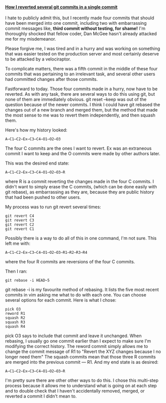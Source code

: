 #### [How I reverted several git commits in a single commit](http://archlinux.me/dusty/2011/02/26/how-i-reverted-several-git-commits-in-a-single-commit/)

I hate to publicly admit this, but I recently made four commits that should have been merged into one commit, including two with embarrassing commit messages like, **third commit without testing, for shame!** I'm thoroughly shocked that fellow coder, Dan McGee hasn't already attacked me for my misdemeanor.

Please forgive me, I was tired and in a hurry and was working on something that was easier tested on the production server and most certainly deserve to be attacked by a velociraptor.

To complicate matters, there was a fifth commit in the middle of these four commits that was pertaining to an irrelevant task, and several other users had committed changes after those commits.

Fastforward to today. Those four commits made in a hurry, now have to be reverted. As with any task, there are several ways to do this using git, but none of them are immediately obvious. git reset –keep was out of the question because of the newer commits. I think I could have git rebased the changes out of a new branch and merged them, but the method that made the most sense to me was to revert them independently, and then squash them.

Here's how my history looked:

    A–C1–C2–Ex–C3–C4–O1–O2–O3

The four C commits are the ones I want to revert. Ex was an extraneous commit I want to keep and the O commits were made by other authors later.

This was the desired end state:

    A–C1–C2–Ex–C3–C4–O1–O2–O3–R

where R is a commit reverting the changes made in the four C commits. I didn't want to simply erase the C commits, (which can be done easily with git rebase), as embarrassing as they are, because they are public history that had been pushed to other users.

My process was to run git revert several times:

    git revert C4
    git revert C3
    git revert C2
    git revert C1

Possibly there is a way to do all of this in one command, I'm not sure. This left me with:

    A–C1–C2–Ex–C3–C4–O1–O2–O3–R1–R2–R3–R4

where the four R commits are reversions of the four C commits.

Then I ran:

    git rebase -i HEAD~5

git rebase -i is my favourite method of rebasing. It lists the five most recent commits in vim asking me what to do with each one. You can choose several options for each commit. Here is what I chose:

    pick O3
    reword R1
    squash R2
    squash R3
    squash R4

pick O3 says to include that commit and leave it unchanged. When rebasing, I usually go one commit earlier than I expect to make sure I'm modifying the correct history. The reword commit simply allows me to change the commit message of R1 to "Revert the XYZ changes because I no longer need them" The squash commits mean that those three R commits are merged into the previous commit — R1. And my end state is as desired:

    A–C1–C2–Ex–C3–C4–O1–O2–O3–R

I'm pretty sure there are other other ways to do this. I chose this multi-step process because it allows me to understand what is going on at each step and to double check that I haven't accidentally removed, merged, or reverted a commit I didn't mean to.
